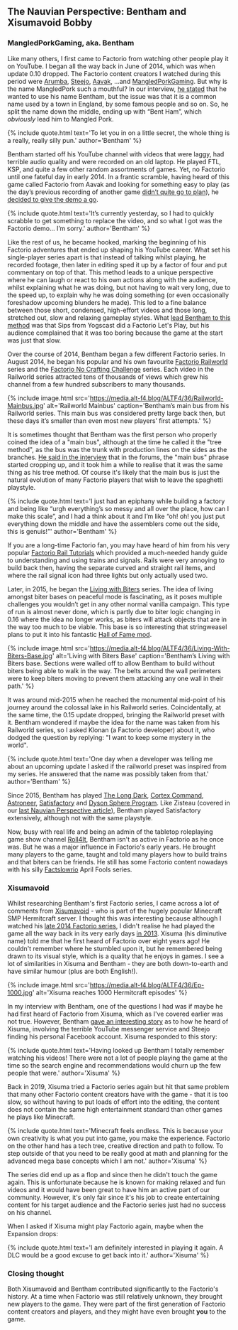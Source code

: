 ## The Nauvian Perspective: Bentham and Xisumavoid <author>Bobby</author>

### MangledPorkGaming, aka. Bentham

Like many others, I first came to Factorio from watching other people play it on YouTube. I began all the way back in June of 2014, which was when update 0.10 dropped. The Factorio content creators I watched during this period were [Arumba](https://www.youtube.com/user/arumba07), [Steejo](https://www.youtube.com/user/RotNSteejo), [Aavak](https://www.youtube.com/user/Aavak), ...and [MangledPorkGaming](https://www.youtube.com/c/MangledPork/featured). But why is the name MangledPork such a mouthful? In our interview, [he stated](https://media.alt-f4.blog/ALTF4/36/Bent-Ham.mp3) that he wanted to use his name Bentham, but the issue was that it is a common name used by a town in England, by some famous people and so on. So, he split the name down the middle, ending up with “Bent Ham”, which *obviously* lead him to Mangled Pork.

{% include quote.html text='To let you in on a little secret, the whole thing is a really, really silly pun.' author='Bentham' %}

Bentham started off his YouTube channel with videos that were laggy, had terrible audio quality and were recorded on an old laptop. He played FTL, KSP, and quite a few other random assortments of games. Yet, no Factorio until one fateful day in early 2014. In a frantic scramble, having heard of this game called Factorio from Aavak and looking for something easy to play (as the day’s previous recording of another game [didn’t quite go to plan](https://media.alt-f4.blog/ALTF4/36/How-Factorio-Began.mp3)), he [decided to give the demo a go](https://youtu.be/honPGJNoDI4).

{% include quote.html text='It’s currently yesterday, so I had to quickly scrabble to get something to replace the video, and so what I got was the Factorio demo... I’m sorry.' author='Bentham' %}

Like the rest of us, he became hooked, marking the beginning of his Factorio adventures that ended up shaping his YouTube career. What set his single-player series apart is that instead of talking whilst playing, he recorded footage, then later in editing sped it up by a factor of four and put commentary on top of that. This method leads to a unique perspective where he can laugh or react to his own actions along with the audience, whilst explaining what he was doing, but not having to wait very long, due to the speed up, to explain why he was doing something (or even occasionally foreshadow upcoming blunders he made). This led to a fine balance between those short, condensed, high-effort videos and those long, stretched out, slow and relaxing gameplay styles. What [lead Bentham to this method](https://media.alt-f4.blog/ALTF4/36/Sips-Lets-Play.mp3) was that Sips from Yogscast did a Factorio Let's Play, but his audience complained that it was too boring because the game at the start was just that slow.

Over the course of 2014, Bentham began a few different Factorio series. In August 2014, he began his popular and his own favourite [Factorio Railworld](https://www.youtube.com/watch?v=aw9zgzrF2DY&list=PLOx2-nvzE_ZI69s1psHkAdeH2_uNmP9rg&index=1) series and the [Factorio No Crafting Challenge](https://www.youtube.com/watch?v=FTszEGCARW4&list=PLOx2-nvzE_ZKIrTTzJ5etReO2iFeo_WIp) series. Each video in the Railworld series attracted tens of thousands of views which grew his channel from a few hundred subscribers to many thousands.

{% include image.html src='https://media.alt-f4.blog/ALTF4/36/Railworld-Mainbus.jpg' alt='Railworld Mainbus' caption='Bentham’s main bus from his Railworld series. This main bus was considered pretty large back then, but these days it’s smaller than even most new players’ first attempts.' %}

It is sometimes thought that Bentham was the first person who properly coined the idea of a "main bus", although at the time he called it the "tree method", as the bus was the trunk with production lines on the sides as the branches. [He said in the interview](https://media.alt-f4.blog/ALTF4/36/Tree-Method.mp3) that in the forums, the "main bus" phrase started cropping up, and it took him a while to realise that it was the same thing as his tree method. Of course it's likely that the main bus is just the natural evolution of many Factorio players that wish to leave the spaghetti playstyle.

{% include quote.html text='I just had an epiphany while building a factory and being like “urgh everything’s so messy and all over the place, how can I make this scale”, and I had a think about it and I’m like “oh! oh! you just put everything down the middle and have the assemblers come out the side, this is genuis!”' author='Bentham' %}

If you are a long-time Factorio fan, you may have heard of him from his very popular [Factorio Rail Tutorials](https://youtu.be/XSGYSbEPpbM) which provided a much-needed handy guide to understanding and using trains and signals. Rails were very annoying to build back then, having the separate curved and straight rail items, and where the rail signal icon had three lights but only actually used two.

Later, in 2015, he began the [Living with Biters](https://www.youtube.com/watch?v=83KSIH4dJg8&list=PLOx2-nvzE_ZJXS1sQDUzWtvBLn9ZPyUXk) series. The idea of living amongst biter bases on peaceful mode is fascinating, as it poses multiple challenges you wouldn’t get in any other normal vanilla campaign. This type of run is almost never done, which is partly due to biter logic changing in 0.16 where the idea no longer works, as biters will attack objects that are in the way too much to be viable. This base is so interesting that stringweasel plans to put it into his fantastic [Hall of Fame mod](https://mods.factorio.com/mod/HallOfFame).

{% include image.html src='https://media.alt-f4.blog/ALTF4/36/Living-With-Biters-Base.jpg' alt='Living with Biters Base' caption='Bentham’s Living with Biters base. Sections were walled off to allow Bentham to build without biters being able to walk in the way. The belts around the wall perimeters were to keep biters moving to prevent them attacking any one wall in their path.' %}

It was around mid-2015 when he reached the monumental mid-point of his journey around the colossal lake in his Railworld series. Coincidentally, at the same time, the 0.15 update dropped, bringing the Railworld preset with it. Bentham wondered if maybe the idea for the name was taken from his Railworld series, so I asked Klonan (a Factorio developer) about it, who dodged the question by replying: "I want to keep some mystery in the world".

{% include quote.html text='One day when a developer was telling me about an upcoming update I asked if the railworld preset was inspired from my series. He answered that the name was possibly taken from that.' author='Bentham' %}

Since 2015, Bentham has played [The Long Dark](https://www.youtube.com/watch?v=YPm-CEp4jYk&list=PLOx2-nvzE_ZLpGM2O2VIET2zT_Cu9WaSS), [Cortex Command](https://www.youtube.com/watch?v=fZZmMlNR_GU&list=PLOx2-nvzE_ZKub2IB8ksP7-SZ6j7FLkU8), [Astroneer](https://www.youtube.com/watch?v=nt2SCXqh-d0&list=PLOx2-nvzE_ZL_FIlc9y9s2JodKExG6_Uc), [Satisfactory](https://www.youtube.com/watch?v=lVMNn4VDOVU&list=PLOx2-nvzE_ZJfc-WhE42WNaOusForSHeA) and [Dyson Sphere Program](https://www.youtube.com/watch?v=ElFjOPyrlts&list=PLOx2-nvzE_ZLGjohS04LpsagHgRK31iON). Like Zisteau (covered in our [last Nauvian Perspective article](https://alt-f4.blog/ALTF4-30/)), Bentham played Satisfactory extensively, although not with the same playstyle.

Now, busy with real life and being an admin of the tabletop roleplaying game show channel [Roll4It](https://www.youtube.com/channel/UCifkjVaOOT5VxraQpYUwL6A), Bentham isn't as active in Factorio as he once was. But he was a major influence in Factorio's early years. He brought many players to the game, taught and told many players how to build trains and that biters can be friends. He still has some Factorio content nowadays with his silly [Factslowrio](https://www.youtube.com/watch?v=X388d9waOEg&list=PLOx2-nvzE_ZJGpYLwW3vJSAKqVhECOsz-) April Fools series.

### Xisumavoid

Whilst researching Bentham's first Factorio series, I came across a lot of comments from [Xisumavoid](https://www.youtube.com/c/XisumavoidMC/featured) - who is part of the hugely popular Minecraft SMP Hermitcraft server. I thought this was interesting because although I watched his [late 2014 Factorio series](https://www.youtube.com/watch?v=lKdAhv_LkLM&list=PL7VmhWGNRxKjVgYaRnIMZz31i1F9rNUBL&index=1), I didn't realise he had played the game all the way back in its very early days [in 2013](https://www.youtube.com/watch?v=ga-y3rXzVeo&list=PL7VmhWGNRxKjKohJTh9utStd3XdLN0q6h). Xisuma (his diminutive name) told me that he first heard of Factorio over eight years ago! He couldn't remember where he stumbled upon it, but he remembered being drawn to its visual style, which is a quality that he enjoys in games. I see a lot of similarities in Xisuma and Bentham - they are both down-to-earth and have similar humour (plus are both English!).

{% include image.html src='https://media.alt-f4.blog/ALTF4/36/Ep-1000.jpg' alt='Xisuma reaches 1000 Hermitcraft episodes' %}

In my interview with Bentham, one of the questions I had was if maybe he had first heard of Factorio from Xisuma, which as I've covered earlier was not true. However, Bentham [gave an interesting story](https://media.alt-f4.blog/ALTF4/36/Youtube-Messenger-Bad.mp3) as to how he heard of Xisuma, involving the terrible YouTube messenger service and Steejo finding his personal Facebook account. Xisuma responded to this story:

{% include quote.html text='Having looked up Bentham I totally remember watching his videos! There were not a lot of people playing the game at the time so the search engine and recommendations would churn up the few people that were.' author='Xisuma' %}

Back in 2019, Xisuma tried a Factorio series again but hit that same problem that many other Factorio content creators have with the game - that it is too slow, so without having to put loads of effort into the editing, the content does not contain the same high entertainment standard than other games he plays like Minecraft.

{% include quote.html text='Minecraft feels endless. This is because your own creativity is what you put into game, you make the experience. Factorio on the other hand has a tech tree, creative direction and path to follow. To step outside of that you need to be really good at math and planning for the advanced mega base concepts which I am not.' author='Xisuma' %}

The series did end up as a flop and since then he didn't touch the game again. This is unfortunate because he is known for making relaxed and fun videos and it would have been great to have him an active part of our community. However, it's only fair since it's his job to create entertaining content for his target audience and the Factorio series just had no success on his channel.

When I asked if Xisuma might play Factorio again, maybe when the Expansion drops:

{% include quote.html text='I am definitely interested in playing it again. A DLC would be a good excuse to get back into it.' author='Xisuma' %}

### Closing thought

Both Xisumavoid and Bentham contributed significantly to the Factorio's history. At a time when Factorio was still relatively unknown, they brought new players to the game. They were part of the first generation of Factorio content creators and players, and they might have even brought **you** to the game.
